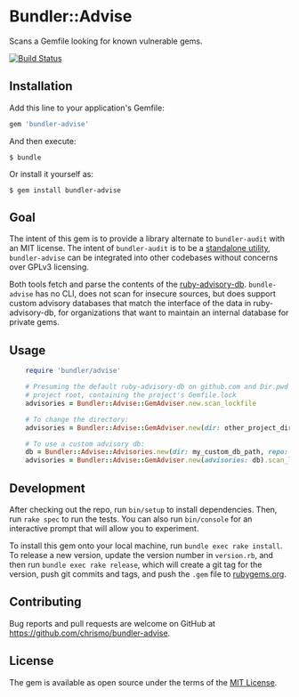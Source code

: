 # Bundler::Advise

Scans a Gemfile looking for known vulnerable gems.

[![Build Status](https://travis-ci.org/chrismo/bundler-advise.svg?branch=master)](https://travis-ci.org/chrismo/bundler-advise)

## Installation

Add this line to your application's Gemfile:

```ruby
gem 'bundler-advise'
```

And then execute:

    $ bundle

Or install it yourself as:

    $ gem install bundler-advise

## Goal

The intent of this gem is to provide a library alternate to `bundler-audit` with an MIT license. The intent of
`bundler-audit` is to be a [standalone utility](https://github.com/rubysec/bundler-audit/issues/9),
`bundler-advise` can be integrated into other codebases without concerns over GPLv3 licensing.

Both tools fetch and parse the contents of the [ruby-advisory-db](rubysec/ruby-advisory-db.git). `bundle-advise`
has no CLI, does not scan for insecure sources, but does support custom advisory databases that match the interface
of the data in ruby-advisory-db, for organizations that want to maintain an internal database for private gems.

## Usage

```ruby
    require 'bundler/advise'

    # Presuming the default ruby-advisory-db on github.com and Dir.pwd is set to
    # project root, containing the project's Gemfile.lock
    advisories = Bundler::Advise::GemAdviser.new.scan_lockfile

    # To change the directory:
    advisories = Bundler::Advise::GemAdviser.new(dir: other_project_dir).scan_lockfile

    # To use a custom advisory db:
    db = Bundler::Advise::Advisories.new(dir: my_custom_db_path, repo: custom_git_url)
    advisories = Bundler::Advise::GemAdviser.new(advisories: db).scan_lockfile
```

## Development

After checking out the repo, run `bin/setup` to install dependencies. Then, run `rake spec` to run the tests. You can 
also run `bin/console` for an interactive prompt that will allow you to experiment.

To install this gem onto your local machine, run `bundle exec rake install`. To release a new version, update the 
version number in `version.rb`, and then run `bundle exec rake release`, which will create a git tag for the version, 
push git commits and tags, and push the `.gem` file to [rubygems.org](https://rubygems.org).

## Contributing

Bug reports and pull requests are welcome on GitHub at https://github.com/chrismo/bundler-advise.


## License

The gem is available as open source under the terms of the [MIT License](http://opensource.org/licenses/MIT).

